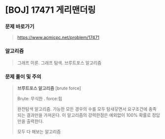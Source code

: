 # [BOJ] 17471 게리맨더링

### 문제 바로가기

>  https://www.acmicpc.net/problem/17471

### 알고리즘

> 그래프 이론. 그래프 탐색. 브루트포스 알고리즘

### 문제 풀이 및 주의

> **브루트포스 알고리즘** [brute force]
>
> Brute: 무식한 . force:힘
>
> 완전탐색 알고리즘. 가능한 모든 경우의 수를 모두 탐새갛면서 요구조건에 충족되는 결과만을 가져온다. 이 알고리즘의 강력한점은 예외없이 100% 확률로 정답만을 출력한다.
>
> 모두 다 해보는 알고리즘




